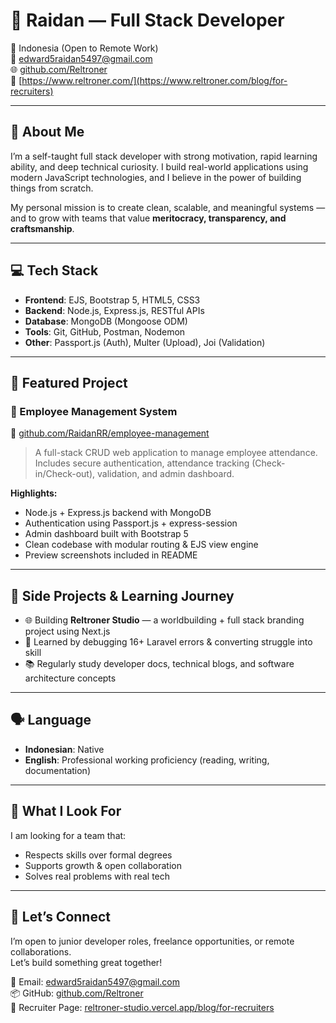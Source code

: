 # 💼 Raidan — Full Stack Developer

📍 Indonesia (Open to Remote Work)  
📧 edward5raidan5497@gmail.com  
🌐 [github.com/Reltroner](https://github.com/Reltroner)  
🔗 [https://www.reltroner.com/](https://www.reltroner.com/blog/for-recruiters)

---

## 🧠 About Me

I’m a self-taught full stack developer with strong motivation, rapid learning ability, and deep technical curiosity. I build real-world applications using modern JavaScript technologies, and I believe in the power of building things from scratch.

My personal mission is to create clean, scalable, and meaningful systems — and to grow with teams that value **meritocracy, transparency, and craftsmanship**.

---

## 💻 Tech Stack

- **Frontend**: EJS, Bootstrap 5, HTML5, CSS3
- **Backend**: Node.js, Express.js, RESTful APIs
- **Database**: MongoDB (Mongoose ODM)
- **Tools**: Git, GitHub, Postman, Nodemon
- **Other**: Passport.js (Auth), Multer (Upload), Joi (Validation)

---

## 🚀 Featured Project

### 🔷 Employee Management System  
📌 [github.com/RaidanRR/employee-management](https://github.com/RaidanRR/employee-management)

> A full-stack CRUD web application to manage employee attendance. Includes secure authentication, attendance tracking (Check-in/Check-out), validation, and admin dashboard.

**Highlights:**
- Node.js + Express.js backend with MongoDB
- Authentication using Passport.js + express-session
- Admin dashboard built with Bootstrap 5
- Clean codebase with modular routing & EJS view engine
- Preview screenshots included in README

---

## 🧩 Side Projects & Learning Journey

- 🌐 Building **Reltroner Studio** — a worldbuilding + full stack branding project using Next.js
- 🧠 Learned by debugging 16+ Laravel errors & converting struggle into skill
- 📚 Regularly study developer docs, technical blogs, and software architecture concepts

---

## 🗣️ Language

- **Indonesian**: Native  
- **English**: Professional working proficiency (reading, writing, documentation)

---

## 🧭 What I Look For

I am looking for a team that:
- Respects skills over formal degrees
- Supports growth & open collaboration
- Solves real problems with real tech

---

## 🔗 Let’s Connect

I’m open to junior developer roles, freelance opportunities, or remote collaborations.  
Let’s build something great together!

📧 Email: edward5raidan5497@gmail.com  
📦 GitHub: [github.com/Reltroner](https://github.com/Reltroner)  
🧭 Recruiter Page: [reltroner-studio.vercel.app/blog/for-recruiters](https://reltroner-studio.vercel.app/blog/for-recruiters)
